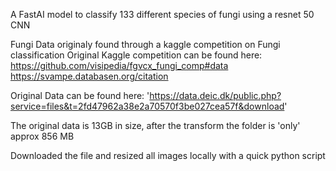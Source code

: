 A FastAI model to classify 133 different species of fungi using a resnet 50 CNN 

Fungi Data originaly found through a kaggle competition on Fungi classification Original Kaggle competition can be found here: https://github.com/visipedia/fgvcx_fungi_comp#data https://svampe.databasen.org/citation

Original Data can be found here: 'https://data.deic.dk/public.php?service=files&t=2fd47962a38e2a70570f3be027cea57f&download'

The original data is 13GB in size, after the transform the folder is 'only' approx 856 MB

Downloaded the file and resized all images locally with a quick python script

